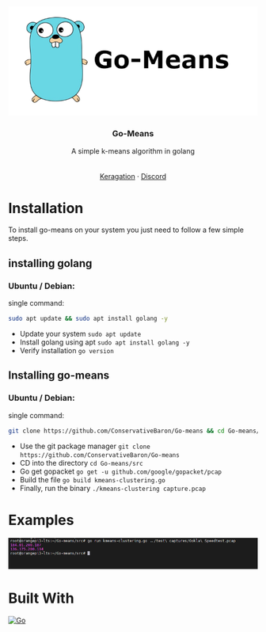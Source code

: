 
<br />
<div align="center">
  <a href="https://github.com/ConservativeBaron/Go-means">
    <img src="https://github.com/ConservativeBaron/Go-means/raw/main/Images/Funny-blue-squirrel.png" alt="Logo">
  </a>

  <h3 align="center">Go-Means</h3>

  <p align="center">
    A simple k-means algorithm in golang
    <br />
</a>
    <br />
    <br />
    <a href="https://unhittable.pw">Keragation</a>
    ·
    <a href="https://discord.gg/mitigation">Discord</a>
  </p>
</div>

# Installation 
To install go-means on your system you just need to follow a few simple steps.

## installing golang
### Ubuntu / Debian:
single command:
```sh
sudo apt update && sudo apt install golang -y
```

* Update your system `sudo apt update`
* Install golang using apt `sudo apt install golang -y`
* Verify installation `go version`

## Installing go-means
### Ubuntu / Debian:
single command:
```sh
git clone https://github.com/ConservativeBaron/Go-means && cd Go-means/src && go get -u github.com/google/gopacket/pcap
```

* Use the git package manager `git clone https://github.com/ConservativeBaron/Go-means`
* CD into the directory `cd Go-means/src`
* Go get gopacket `go get -u github.com/google/gopacket/pcap`
* Build the file `go build kmeans-clustering.go`
* Finally, run the binary `./kmeans-clustering capture.pcap`

# Examples
<img src="https://raw.githubusercontent.com/ConservativeBaron/Go-means/main/Images/example_1.png" alt="Example usage #1, aarm64">

# Built With
[![Go][golang-svg]][golang-url]

[golang-svg]: https://img.shields.io/badge/Go-1.16-blue.svg
[golang-url]: https://golang.org/


